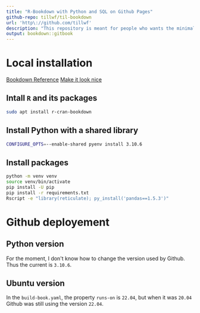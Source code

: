 ```yaml
---
title: "R-Bookdown with Python and SQL on Github Pages"
github-repo: tillwf/til-bookdown
url: 'http\://github.com/tillwf'
description: "This repository is meant for people who wants the minimal installation guide to make R-bookdown on Github Pages which can run Python and SQL."
output: bookdown::gitbook
---
```


# Local installation

[Bookdown Reference](https://bookdown.org/yihui/bookdown/)
[Make it look nice](https://github.com/kflisikowski/statswithr/blob/master/docs/cookbook-bookdown_dress.md)


## Intall `R` and its packages

```bash
sudo apt install r-cran-bookdown
```

## Install Python with a shared library

```bash
CONFIGURE_OPTS=--enable-shared pyenv install 3.10.6
```

## Install packages

```bash
python -m venv venv
source venv/bin/activate
pip install -U pip
pip install -r requirements.txt
Rscript -e "library(reticulate); py_install('pandas==1.5.3')"
```

# Github deployement

## Python version

For the moment, I don't know how to change the version used by Github.
Thus the current is `3.10.6`.


## Ubuntu version

In the `build-book.yaml`, the property `runs-on` is `22.04`, but when it was `20.04` Github was still using the version `22.04`.
